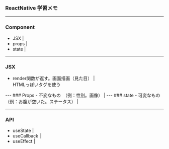 ### ReactNative 学習メモ
---
### Component
  - JSX    |   
  - props    |   
  - state    |   
---
### JSX
  - render関数が返す。画面描画（見た目）    |   
  HTMLっぽいタグを使う
  <View>
  <Text>
  <TouchableOpacity>
  <ScrollView>
---
### Props
  - 不変なもの　（例：性別。画像）    |   
---
### state
  - 可変なもの　（例：お腹が空いた。ステータス）    |   


---
### API
  - useState  |   
  - useCallback  |   
  - useEffect  |   
